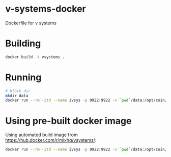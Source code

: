 # v-systems-docker
Dockerfile for v systems


# Building

```bash
docker build -t vsystems .
```

# Running

```bash
# block dir
mkdir data
docker run --rm -itd --name ivsys -p 9922:9922 -v `pwd`/data:/opt/coin/data vsystems
```

# Using pre-built docker image

Using automated build image from <https://hub.docker.com/r/mixhq/vsystems/>:

```bash
docker run --rm -itd --name ivsys -p 9922:9922 -v `pwd`/data:/opt/coin/data mixhq/vsystems
```
